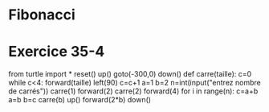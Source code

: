 # Fibonacci
# Exercice 35-4
from turtle import *
reset()
up()
goto(-300,0)
down()
def carre(taille):
    c=0
    while c<4:
        forward(taille)
        left(90)
        c=c+1
a=1
b=2
n=int(input("entrez nombre de carrés"))
carre(1)
forward(2)
carre(2)
forward(4)
for i in range(n):
      c=a+b
      a=b
      b=c
      carre(b)
      up()
      forward(2*b)
      down()

